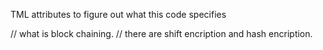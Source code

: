 TML attributes to figure out what this code specifies

// what is block chaining. 
// there are shift encription and hash encription. 


